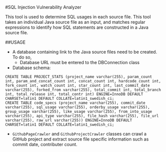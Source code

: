 #SQL Injection Vulnerability Analyzer

This tool is used to determine SQL usages in each source file.
This tool takes an individual Java source file as an input, and matches regular expressions to identify 
how SQL statements are constructed in a Java source file.

##USAGE

* A database containing link to the Java source files need to be created. To do so,
  * Database URL must be entered to the DBConnection class
* Database schema:  
 ````
 CREATE TABLE PROJECT_STATS (project_name varchar(255), param_count int, param_and_concat_count int, concat_count int, hardcode_count int, fork_count int, watch_count int, star_count int, last_commit_date varchar(255), forked_from varchar(255), total_commit int, total_branch int, total_release int, total_contr int) ENGINE=InnoDB DEFAULT CHARSET=latin1 DEFAULT COLLATE=latin1_swedish_ci;
 CREATE TABLE code_specs (project_name varchar(255), commit_date varchar(255), sql_usage varchar(255), orderby_usage varchar(255), group_usage varchar(255), like_usage varchar(255), from_into_usage varchar(255), api_type varchar(255), file_hash varchar(255), file_url varchar(255), raw_url varchar(255)) ENGINE=InnoDB DEFAULT CHARSET=latin1 DEFAULT COLLATE=latin1_swedish_ci;
 ````

* `GithubPageCrawler` and `GithubProjectCrawler` classes can crawl a GitHub project and extract source file specific information such as commit date, contributer count.